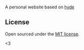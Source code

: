 A personal website based on [hyde](http://hyde.getpoole.com/)

## License

Open sourced under the [MIT license](LICENSE.md).

<3
